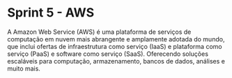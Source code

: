 # Sprint 5 - AWS
A Amazon Web Service (AWS) é uma plataforma de serviços de computação em nuvem mais abrangente e amplamente adotada do mundo, que inclui ofertas de infraestrutura como serviço (IaaS) e plataforma como serviço (PaaS) e software como serviço (SaaS). Oferecendo soluções escaláveis para computação, armazenamento, bancos de dados, análises e muito mais.